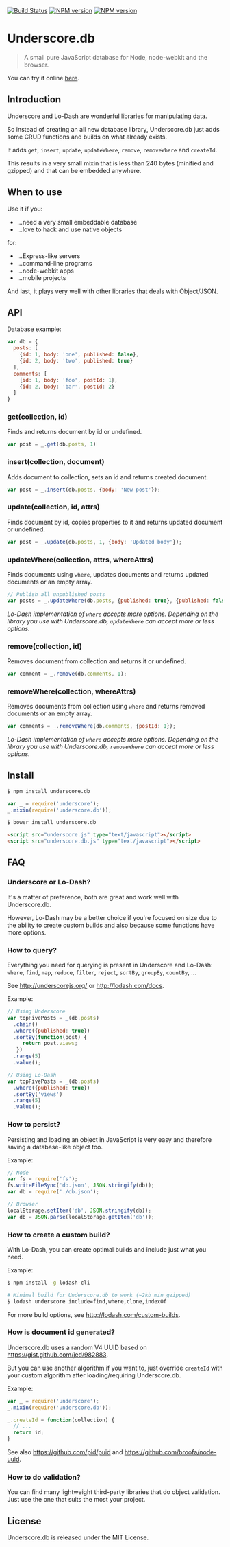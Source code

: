 [![Build Status](https://travis-ci.org/typicode/underscore.db.png)](https://travis-ci.org/typicode/underscore.db)
[![NPM version](https://badge.fury.io/js/underscore.db.png)](http://badge.fury.io/js/underscore.db)
[![NPM version](https://badge.fury.io/bo/underscore.db.png)](http://badge.fury.io/bo/underscore.db)

# Underscore.db

> A small pure JavaScript database for Node, node-webkit and the browser.

You can try it online [here](http://typicode.github.io/underscore.db/).

## Introduction

Underscore and Lo-Dash are wonderful libraries for manipulating data.

So instead of creating an all new database library, Underscore.db just adds some CRUD functions and builds on what already exists.

It adds ```get```, ```insert```, ```update```, ```updateWhere```, ```remove```, ```removeWhere``` and ```createId```.

This results in a very small mixin that is less than 240 bytes (minified and gzipped) and that can be embedded anywhere.

## When to use

Use it if you:

* ...need a very small embeddable database
* ...love to hack and use native objects

for:

* ...Express-like servers
* ...command-line programs
* ...node-webkit apps
* ...mobile projects

And last, it plays very well with other libraries that deals with Object/JSON.

## API

Database example:

```javascript
var db = {
  posts: [
    {id: 1, body: 'one', published: false},
    {id: 2, body: 'two', published: true}
  ],
  comments: [
    {id: 1, body: 'foo', postId: 1},
    {id: 2, body: 'bar', postId: 2}
  ]
}
```

### get(collection, id)

Finds and returns document by id or undefined.

```javascript
var post = _.get(db.posts, 1)
```

### insert(collection, document)

Adds document to collection, sets an id and returns created document.

```javascript
var post = _.insert(db.posts, {body: 'New post'});
```

### update(collection, id, attrs)

Finds document by id, copies properties to it and returns updated document or undefined.

```javascript
var post = _.update(db.posts, 1, {body: 'Updated body'});
```

### updateWhere(collection, attrs, whereAttrs)

Finds documents using ```where```, updates documents and returns updated documents or an empty array.

```javascript
// Publish all unpublished posts
var posts = _.updateWhere(db.posts, {published: true}, {published: false});
```

_Lo-Dash implementation of ```where``` accepts more options. Depending on the library you use with Underscore.db, ```updateWhere``` can accept more or less options._

### remove(collection, id)

Removes document from collection and returns it or undefined.

```javascript
var comment = _.remove(db.comments, 1);
```

### removeWhere(collection, whereAttrs)

Removes documents from collection using ```where``` and returns removed documents or an empty array.

```javascript
var comments = _.removeWhere(db.comments, {postId: 1});
```

_Lo-Dash implementation of ```where``` accepts more options. Depending on the library you use with Underscore.db, ```removeWhere``` can accept more or less options._

## Install

```bash
$ npm install underscore.db
```

```javascript
var _ = require('underscore');
_.mixin(require('underscore.db'));
```

```bash
$ bower install underscore.db
```

```html
<script src="underscore.js" type="text/javascript"></script>
<script src="underscore.db.js" type="text/javascript"></script>
```

## FAQ

### Underscore or Lo-Dash?

It's a matter of preference, both are great and work well with Underscore.db.

However, Lo-Dash may be a better choice if you're focused on size due to the ability to create custom builds and also because some functions have more options.

### How to query?

Everything you need for querying is present in Underscore and Lo-Dash: ```where```, ```find```, ```map```, ```reduce```, ```filter```, ```reject```, ```sortBy```, ```groupBy```, ```countBy```, ...

See http://underscorejs.org/ or http://lodash.com/docs.

Example:

```javascript
// Using Underscore
var topFivePosts = _(db.posts)
  .chain()
  .where({published: true})
  .sortBy(function(post) {
     return post.views;   
   })
  .range(5)
  .value();

// Using Lo-Dash
var topFivePosts = _(db.posts)
  .where({published: true})
  .sortBy('views')
  .range(5)
  .value();
```

### How to persist?

Persisting and loading an object in JavaScript is very easy and therefore saving a database-like object too.

Example:

```javascript
// Node
var fs = require('fs');
fs.writeFileSync('db.json', JSON.stringify(db));
var db = require('./db.json');

// Browser
localStorage.setItem('db', JSON.stringify(db));
var db = JSON.parse(localStorage.getItem('db'));
```

### How to create a custom build?

With Lo-Dash, you can create optimal builds and include just what you need. 

Example:

```bash
$ npm install -g lodash-cli

# Minimal build for Underscore.db to work (~2kb min gzipped)
$ lodash underscore include=find,where,clone,indexOf
```

For more build options, see http://lodash.com/custom-builds.

### How is document id generated?

Underscore.db uses a random V4 UUID based on https://gist.github.com/jed/982883. 

But you can use another algorithm if you want to, just override ```createId``` with your custom algorithm after loading/requiring Underscore.db.

Example:

```javascript
var _ = require('underscore');
_.mixin(require('underscore.db'));

_.createId = function(collection) {
  // ...
  return id;
}
```

See also https://github.com/pid/puid and https://github.com/broofa/node-uuid.

### How to do validation?

You can find many lightweight third-party libraries that do object validation. Just use the one that suits the most your project.

## License

Underscore.db is released under the MIT License.
